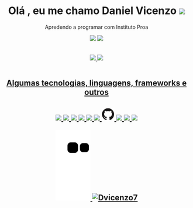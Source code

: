 <h1 align="center" >Olá , eu me chamo Daniel Vicenzo  <img src="https://media.giphy.com/media/hvRJCLFzcasrR4ia7z/giphy.gif" width="35"></h1>

<p align="center"> Apredendo a programar com Instituto Proa </p> 


<div align="center">
<a href="https://www.linkedin.com/in/daniel-vicenzo/" target="_blank"><img src="https://img.shields.io/badge/-LinkedIn-%230077B5?style=for-the-badge&logo=linkedin&logoColor=white" target="_blank"></a>  
 <a href = "mailto:daniel.vicenzo77@gmail.com"><img src="https://img.shields.io/badge/Gmail-D14836?style=for-the-badge&logo=gmail&logoColor=white" target="_blank"></a>
    <div/>
<br>
<br>
<div align="center">
<a href="https://github.com/Dvicenzo7">
<img width="48%" src="https://github-readme-stats.vercel.app/api?username=Dvicenzo7&show_icons=true&theme=gotham&include_all_commits=true&count_private=true"/>
<img width="48%" src="https://github-readme-stats.vercel.app/api/top-langs/?username=Dvicenzo7&layout=compact&langs_count=7&theme=gotham"/>
</div>
<br>
 <h2 align="center">Algumas tecnologias, linguagens, frameworks e outros<h2/>
  
  <div align="center" >
      <img src="https://img.icons8.com/color/48/000000/figma--v1.png"/>
      <img src="https://img.icons8.com/color/48/000000/html-5--v1.png"/>
      <img src="https://img.icons8.com/color/48/000000/css3.png"/>
      <img src="https://img.icons8.com/color/48/000000/javascript--v1.png"/>
      <img src="https://img.icons8.com/color/48/000000/bootstrap.png"/>
      <img src="https://img.icons8.com/color/48/000000/git.png"/>
      <img height="35em" src="https://github.com/CR10L02k/imagens/blob/main/icons/github/github-original.svg"/>
      <img src="https://img.icons8.com/ultraviolet/45/000000/react--v1.png"/>
      <img src="https://img.icons8.com/color/48/000000/mysql-logo.png"/>
      <img src="https://img.icons8.com/color/48/000000/java.png"/>
      
   
   
   
   
   
   ![Snake animation](https://github.com/Dvicenzo7/Dvicenzo7/blob/output/github-contribution-grid-snake.svg)
   ![Dvicenzo7](https://komarev.com/ghpvc/?username=Dvicenzo7)
   
  </div>
  
  
 
   
